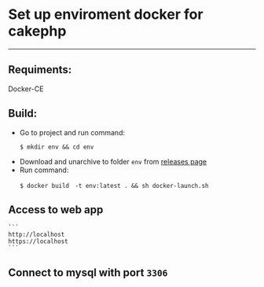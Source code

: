 #  Set up enviroment docker for cakephp
----
## Requiments:
Docker-CE
## Build:
- Go to project and run command:
    ```
    $ mkdir env && cd env
    ```
- Download and unarchive to folder `env` from [releases page](https://github.com/phongdk29101999/Set-up-environment-cakephp/releases/tag/2.0)
- Run command:
    ```
    $ docker build　-t env:latest . && sh docker-launch.sh
    ```
## Access to web app
    ```
    http://localhost
    https://localhost
    ```
## Connect to mysql with port `3306`
